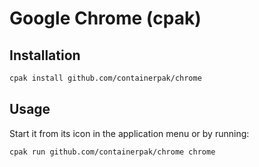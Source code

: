 # Google Chrome (cpak)

## Installation

```bash
cpak install github.com/containerpak/chrome
```

## Usage

Start it from its icon in the application menu or by running:

```bash
cpak run github.com/containerpak/chrome chrome
```

